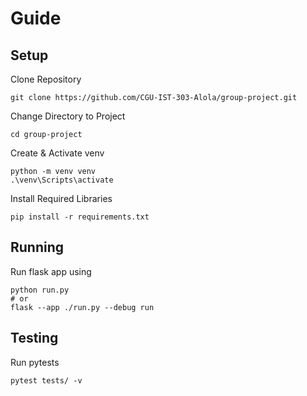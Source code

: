 # Guide
## Setup
Clone Repository<br>
```
git clone https://github.com/CGU-IST-303-Alola/group-project.git
```

Change Directory to Project<br>
```
cd group-project
```

Create & Activate venv<br>
```
python -m venv venv
.\venv\Scripts\activate
```

Install Required Libraries<br>
```
pip install -r requirements.txt
```

## Running
Run flask app using<br>
```
python run.py
# or 
flask --app ./run.py --debug run
```

## Testing
Run pytests<br>
```
pytest tests/ -v
```